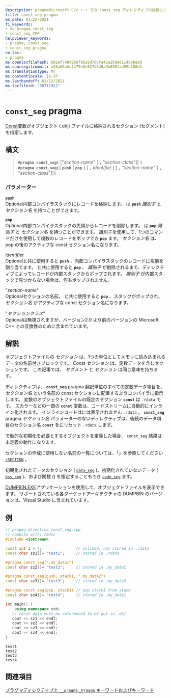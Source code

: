 ```yaml
---
description: pragmaMicrosoft C/c + + での const_seg ディレクティブの詳細については、こちらを参照してください。
title: const_seg pragma
ms.date: 01/22/2021
f1_keywords:
- vc-pragma.const_seg
- const_seg_CPP
helpviewer_keywords:
- pragma, const_seg
- const_seg pragma
no-loc:
- pragma
ms.openlocfilehash: 602ef749c966f9b28d7d6fa42a2bded1148bbe0d
ms.sourcegitcommit: a26a66a3cf479e0e827d549a9b850fad99b108d1
ms.translationtype: MT
ms.contentlocale: ja-JP
ms.lasthandoff: 01/22/2021
ms.locfileid: "98712922"
---
```

# <a name="const_seg-no-locpragma"></a>`const_seg` pragma

[Const](../cpp/const-cpp.md)変数がオブジェクト (.obj) ファイルに格納されるセクション (セグメント) を指定します。

## <a name="syntax"></a>構文

> **`#pragma const_seg(`** ["*section-name*" [ **`,`** "*section-class*"]] **`)`**\
> **`#pragma const_seg(`**{ **`push`**  |  **`pop`** } [ **`,`** *identifier* ] [ **`,`** "*section-name*" [ **`,`** "*section-class*"]]**`)`**

### <a name="parameters"></a>パラメーター

**`push`**\
Optional内部コンパイラスタックにレコードを格納します。 は **`push`** *識別子* と *セクション名* を持つことができます。

**`pop`**\
Optional内部コンパイラスタックの先頭からレコードを削除します。 は **`pop`** *識別子* と *セクション名* を持つことができます。 識別子を使用して、1つのコマンドだけを使用して複数のレコードをポップでき **`pop`** ます。  *セクション名* は、pop の後のアクティブな const セクション名になります。

*identifier*\
Optionalと共に使用すると **`push`** 、内部コンパイラスタックのレコードに名前を割り当てます。 と共に使用すると **`pop`** 、 *識別子* が削除されるまで、ディレクティブによってレコードが内部スタックからポップされます。 *識別子* が内部スタックで見つからない場合は、何もポップされません。

"*section-name*" \
Optionalセクションの名前。 と共に使用すると **`pop`** 、スタックがポップされ、 *セクション名* がアクティブな const セクション名になります。

"*セクションクラス*" \
Optionalは無視されますが、バージョン2.0 より前のバージョンの Microsoft C++ との互換性のために含まれています。

## <a name="remarks"></a>解説

オブジェクトファイルの *セクション* は、1つの単位としてメモリに読み込まれるデータの名前付きブロックです。 *Const セクション* は、定数データを含むセクションです。 この記事では、 *セグメント* と *セクション* は同じ意味を持ちます。

ディレクティブは、 **`const_seg`** pragma 翻訳単位のすべての定数データ項目を、 *セクション名* という名前の const セクションに配置するようコンパイラに指示します。 変数のオブジェクトファイルの既定のセクション **`const`** は `.rdata` です。 スカラーなどの一部の **`const`** 変数は、コードストリームに自動的にインライン化されます。 インラインコードはには表示されません `.rdata` 。 **`const_seg`** pragma *セクション名* パラメーターのないディレクティブは、後続のデータ項目のセクション名 **`const`** をにリセット `.rdata` します。

で動的な初期化を必要とするオブジェクトを定義した場合、 `const_seg` 結果は未定義の動作になります。

セクションの作成に使用しない名前の一覧については、「」を参照してください [`/SECTION`](../build/reference/section-specify-section-attributes.md) 。

初期化されたデータのセクション ( [`data_seg`](../preprocessor/data-seg.md) )、初期化されていないデータ ( [`bss_seg`](../preprocessor/bss-seg.md) )、および関数 () を指定することもでき [`code_seg`](../preprocessor/code-seg.md) ます。

[DUMPBIN.EXE](../build/reference/dumpbin-command-line.md)アプリケーションを使用して、オブジェクトファイルを表示できます。 サポートされている各ターゲットアーキテクチャの DUMPBIN のバージョンは、Visual Studio に含まれています。

## <a name="example"></a>例

```cpp
// pragma_directive_const_seg.cpp
// compile with: /EHsc
#include <iostream>

const int i = 7;               // inlined, not stored in .rdata
const char sz1[]= "test1";     // stored in .rdata

#pragma const_seg(".my_data1")
const char sz2[]= "test2";     // stored in .my_data1

#pragma const_seg(push, stack1, ".my_data2")
const char sz3[]= "test3";     // stored in .my_data2

#pragma const_seg(pop, stack1) // pop stack1 from stack
const char sz4[]= "test4";     // stored in .my_data1

int main() {
    using namespace std;
   // const data must be referenced to be put in .obj
   cout << sz1 << endl;
   cout << sz2 << endl;
   cout << sz3 << endl;
   cout << sz4 << endl;
}
```

```Output
test1
test2
test3
test4
```

## <a name="see-also"></a>関連項目

[プラグマディレクティブと `__pragma` `_Pragma` キーワードおよびキーワード](./pragma-directives-and-the-pragma-keyword.md)
